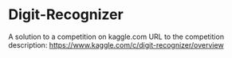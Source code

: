 # Digit-Recognizer
A solution to a competition on kaggle.com 
URL to the competition description: https://www.kaggle.com/c/digit-recognizer/overview
